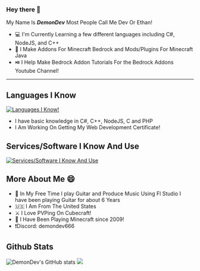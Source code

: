 ### Hey there 👋

My Name Is ***DemonDev*** Most People Call Me Dev Or Ethan!

- 💻 I'm Currently Learning a few different languages including C#, NodeJS, and C++
- 🌳 I Make Addons For Minecraft Bedrock and Mods/Plugins For Minecraft Java
- ⏯️ I Help Make Bedrock Addon Tutorials For the Bedrock Addons Youtube Channel!

---------------------------------------------------------------------------------------
## Languages I Know

[![Languages I Know!](https://skillicons.dev/icons?i=js,html,css,java,php,nodejs,cpp,c,cs)](https://skillicons.dev)

- I have basic knowledge in C#, C++, NodeJS, C and PHP
- I Am Working On Getting My Web Development Certificate!


## Services/Software I Know And Use

[![Services/Software I Know And Use](https://skillicons.dev/icons?i=mysql,discord,vscode,blender,idea)](https://skillicons.dev)


## More About Me 😄

- 🎸 In My Free Time I play Guitar and Produce Music Using Fl Studio I have been playing Guitar for about 6 Years
- 🇺🇸 I Am From The United States
- ⚔️ I Love PVPing On Cubecraft!
- 🌲 I Have Been Playing Minecraft since 2009!
- ❗Discord: demondev666

## Github Stats
![DemonDev's GitHub stats](https://github-readme-stats.vercel.app/api?username=DemonDev0666&theme=radical&show_icons=true)
![](https://raw.githubusercontent.com/DemonDev0666/GithubStatistics/master/generated/languages.svg#gh-dark-mode-only)
